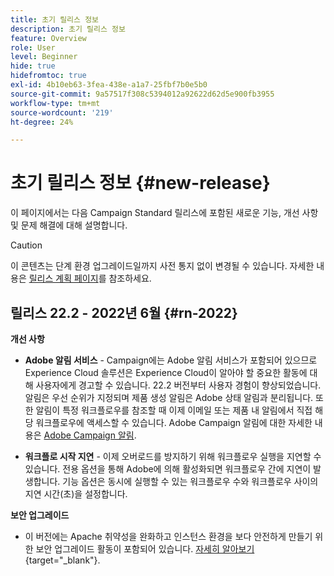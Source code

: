 ```yaml
---
title: 초기 릴리스 정보
description: 초기 릴리스 정보
feature: Overview
role: User
level: Beginner
hide: true
hidefromtoc: true
exl-id: 4b10eb63-3fea-438e-a1a7-25fbf7b0e5b0
source-git-commit: 9a57517f308c5394012a92622d62d5e900fb3955
workflow-type: tm+mt
source-wordcount: '219'
ht-degree: 24%

---
```


# 초기 릴리스 정보 {#new-release}

이 페이지에서는 다음 Campaign Standard 릴리스에 포함된 새로운 기능, 개선 사항 및 문제 해결에 대해 설명합니다.

>[!CAUTION]
>
> 이 콘텐츠는 단계 환경 업그레이드일까지 사전 통지 없이 변경될 수 있습니다. 자세한 내용은 [릴리스 계획 페이지](../../rn/using/release-planning.md)를 참조하세요.

## 릴리스 22.2 - 2022년 6월 {#rn-2022}

**개선 사항**

* **Adobe 알림 서비스** - Campaign에는 Adobe 알림 서비스가 포함되어 있으므로 Experience Cloud 솔루션은 Experience Cloud이 알아야 할 중요한 활동에 대해 사용자에게 경고할 수 있습니다. 22.2 버전부터 사용자 경험이 향상되었습니다. 알림은 우선 순위가 지정되며 제품 생성 알림은 Adobe 상태 알림과 분리됩니다. 또한 알림이 특정 워크플로우를 참조할 때 이제 이메일 또는 제품 내 알림에서 직접 해당 워크플로우에 액세스할 수 있습니다.  Adobe Campaign 알림에 대한 자세한 내용은 [Adobe Campaign 알림](../../administration/using/sending-internal-notifications.md).

* **워크플로 시작 지연** - 이제 오버로드를 방지하기 위해 워크플로우 실행을 지연할 수 있습니다. 전용 옵션을 통해 Adobe에 의해 활성화되면 워크플로우 간에 지연이 발생합니다. 기능 옵션은 동시에 실행할 수 있는 워크플로우 수와 워크플로우 사이의 지연 시간(초)을 설정합니다.


**보안 업그레이드**

* 이 버전에는 Apache 취약성을 완화하고 인스턴스 환경을 보다 안전하게 만들기 위한 보안 업그레이드 활동이 포함되어 있습니다. [자세히 알아보기](https://experienceleague.adobe.com/docs/campaign-classic/using/technotes/technote-migration/acc-apache-upgrade.html){target=&quot;_blank&quot;}.

